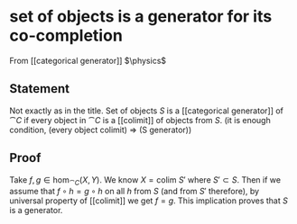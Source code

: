 # set of objects is a generator for its co-completion
From [[categorical generator]]
$\physics$
## Statement
Not exactly as in the title. Set of objects $S$ is a [[categorical generator]] of $\cat{C}$ if every object in $\cat{C}$ is a [[colimit]] of objects from $S$. (it is enough condition, (every object colimit) => (S generator))

## Proof
Take $f, g \in \hom_{\cat{C}}(X, Y)$. We know $X = \mathrm{colim}\ S'$ where $S' \subset S$. Then if we assume that $f \circ h = g \circ h$ on all $h$ from $S$ (and from $S'$ therefore), by universal property of [[colimit]] we get $f = g$. This implication proves that $S$ is a generator.
